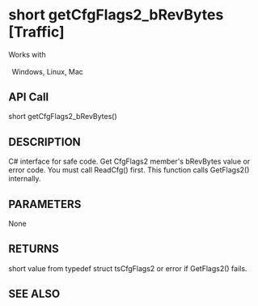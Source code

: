 # short getCfgFlags2_bRevBytes [Traffic]

Works with <p class="s1" style="padding-top: 2pt;padding-left: 5pt;text-indent: 0pt;text-align: left;"><a name="bookmark219">&zwnj;</a>Windows, Linux, Mac</p>

## API Call
short getCfgFlags2_bRevBytes()
## DESCRIPTION
C# interface for safe code. Get CfgFlags2 member&#39;s bRevBytes value or error code. You must call ReadCfg() first. This function calls GetFlags2() internally.

## PARAMETERS
None

## RETURNS
short value from typedef struct tsCfgFlags2 or error if GetFlags2() fails.

## SEE ALSO

